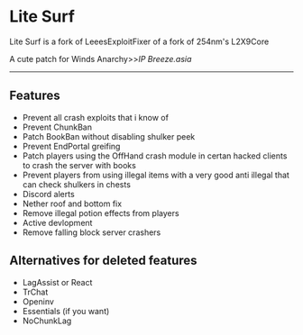 # Lite Surf
Lite Surf is a fork of LeeesExploitFixer of a fork of 254nm's L2X9Core

A cute patch for Winds Anarchy>>*IP Breeze.asia*
___

## Features

* Prevent all crash exploits that i know of
* Prevent ChunkBan
* Patch BookBan without disabling shulker peek
* Prevent EndPortal greifing
* Patch players using the OffHand crash module in certan hacked clients to crash the server with books
* Prevent players from using illegal items with a very good anti illegal that can check shulkers in chests
* Discord alerts
* Nether roof and bottom fix
* Remove illegal potion effects from players
* Active devlopment
* Remove falling block server crashers
## Alternatives for deleted features
* LagAssist or React
* TrChat
* Openinv
* Essentials (if you want)
* NoChunkLag
